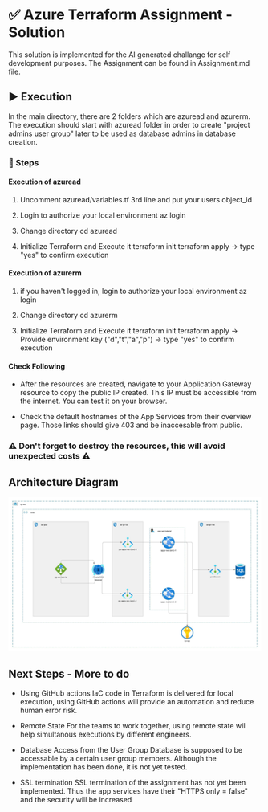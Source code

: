 # ✅ Azure Terraform Assignment - Solution

This solution is implemented for the AI generated challange for self development purposes. The Assignment can be found in Assignment.md file.

## ▶️ Execution

In the main directory, there are 2 folders which are azuread and azurerm. The execution should start with azuread folder in order to create "project admins user group" later to be used as database admins in database creation.

### 👣 Steps

#### Execution of azuread

1. Uncomment azuread/variables.tf 3rd line and put your users object_id

2. Login to authorize your local environment
    az login

3. Change directory
    cd azuread

4. Initialize Terraform and Execute it
    terraform init
    terraform apply 
        -> type "yes" to confirm execution


#### Execution of azurerm

1. if you haven't logged in, login to authorize your local environment
    az login

3. Change directory
    cd azurerm

4. Initialize Terraform and Execute it
    terraform init
    terraform apply 
        -> Provide environment key ("d","t","a","p")
        -> type "yes" to confirm execution


#### Check Following

- After the resources are created, navigate to your Application Gateway resource to copy the public IP created. This IP must be accessible from the internet. You can test it on your browser.

- Check the default hostnames of the App Services from their overview page. Those links should give 403 and be inaccesable from public.

### ⚠️ Don't forget to destroy the resources, this will avoid unexpected costs ⚠️



## Architecture Diagram

![Image](Diagram.jpeg)



## Next Steps - More to do

- Using GitHub actions
IaC code in Terraform is delivered for local execution, using GitHub actions will provide an automation and reduce human error risk.

- Remote State
For the teams to work together, using remote state will help simultanous executions by different engineers.

- Database Access from the User Group
Database is supposed to be accessable by a certain user group members. Although the implementation has been done, it is not yet tested.

- SSL termination
SSL termination of the assignment has not yet been implemented. Thus the app services have their "HTTPS only = false" and the security will be increased